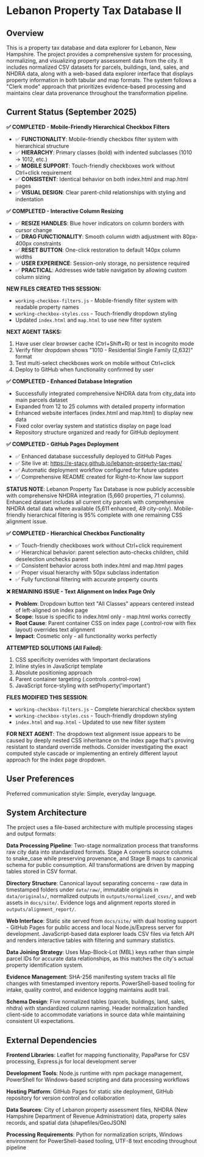 # Lebanon Property Tax Database II

## Overview

This is a property tax database and data explorer for Lebanon, New Hampshire. The project provides a comprehensive system for processing, normalizing, and visualizing property assessment data from the city. It includes normalized CSV datasets for parcels, buildings, land, sales, and NHDRA data, along with a web-based data explorer interface that displays property information in both tabular and map formats. The system follows a "Clerk mode" approach that prioritizes evidence-based processing and maintains clear data provenance throughout the transformation pipeline.

## Current Status (September 2025)

**✅ COMPLETED - Mobile-Friendly Hierarchical Checkbox Filters**
- ✅ **FUNCTIONALITY**: Mobile-friendly checkbox filter system with hierarchical structure
- ✅ **HIERARCHY**: Primary classes (bold) with indented subclasses (1010 → 1012, etc.)
- ✅ **MOBILE SUPPORT**: Touch-friendly checkboxes work without Ctrl+click requirement
- ✅ **CONSISTENT**: Identical behavior on both index.html and map.html pages
- ✅ **VISUAL DESIGN**: Clear parent-child relationships with styling and indentation

**✅ COMPLETED - Interactive Column Resizing**
- ✅ **RESIZE HANDLES**: Blue hover indicators on column borders with cursor change
- ✅ **DRAG FUNCTIONALITY**: Smooth column width adjustment with 80px-400px constraints
- ✅ **RESET BUTTON**: One-click restoration to default 140px column widths
- ✅ **USER EXPERIENCE**: Session-only storage, no persistence required
- ✅ **PRACTICAL**: Addresses wide table navigation by allowing custom column sizing

**NEW FILES CREATED THIS SESSION:**
- `working-checkbox-filters.js` - Mobile-friendly filter system with readable property names
- `working-checkbox-styles.css` - Touch-friendly dropdown styling
- Updated `index.html` and `map.html` to use new filter system

**NEXT AGENT TASKS:**
1. Have user clear browser cache (Ctrl+Shift+R) or test in incognito mode
2. Verify filter dropdown shows "1010 - Residential Single Family (2,632)" format
3. Test multi-select checkboxes work on mobile without Ctrl+click
4. Deploy to GitHub when functionality confirmed by user

**✅ COMPLETED - Enhanced Database Integration**
- Successfully integrated comprehensive NHDRA data from city_data into main parcels dataset
- Expanded from 12 to 25 columns with detailed property information
- Enhanced website interfaces (index.html and map.html) to display new data
- Fixed color overlay system and statistics display on page load
- Repository structure organized and ready for GitHub deployment

**✅ COMPLETED - GitHub Pages Deployment**
- ✅ Enhanced database successfully deployed to GitHub Pages
- ✅ Site live at: https://e-stacy.github.io/lebanon-property-tax-map/
- ✅ Automatic deployment workflow configured for future updates
- ✅ Comprehensive README created for Right-to-Know law support

**STATUS NOTE**: Lebanon Property Tax Database is now publicly accessible with comprehensive NHDRA integration (5,660 properties, 71 columns). Enhanced dataset includes all current city parcels with comprehensive NHDRA detail data where available (5,611 enhanced, 49 city-only). Mobile-friendly hierarchical filtering is 95% complete with one remaining CSS alignment issue.

**✅ COMPLETED - Hierarchical Checkbox Functionality**
- ✅ Touch-friendly checkboxes work without Ctrl+click requirement  
- ✅ Hierarchical behavior: parent selection auto-checks children, child deselection unchecks parent
- ✅ Consistent behavior across both index.html and map.html pages
- ✅ Proper visual hierarchy with 50px subclass indentation
- ✅ Fully functional filtering with accurate property counts

**❌ REMAINING ISSUE - Text Alignment on Index Page Only**
- **Problem**: Dropdown button text "All Classes" appears centered instead of left-aligned on index page
- **Scope**: Issue is specific to index.html only - map.html works correctly
- **Root Cause**: Parent container CSS on index page (.control-row with flex layout) overrides text alignment
- **Impact**: Cosmetic only - all functionality works perfectly

**ATTEMPTED SOLUTIONS (All Failed)**:
1. CSS specificity overrides with !important declarations
2. Inline styles in JavaScript template  
3. Absolute positioning approach
4. Parent container targeting (.controls .control-row)
5. JavaScript force-styling with setProperty('important')

**FILES MODIFIED THIS SESSION**:
- `working-checkbox-filters.js` - Complete hierarchical checkbox system
- `working-checkbox-styles.css` - Touch-friendly dropdown styling  
- `index.html` and `map.html` - Updated to use new filter system

**FOR NEXT AGENT**: 
The dropdown text alignment issue appears to be caused by deeply nested CSS inheritance on the index page that's proving resistant to standard override methods. Consider investigating the exact computed style cascade or implementing an entirely different layout approach for the index page dropdown.

## User Preferences

Preferred communication style: Simple, everyday language.

## System Architecture

The project uses a file-based architecture with multiple processing stages and output formats:

**Data Processing Pipeline**: Two-stage normalization process that transforms raw city data into standardized formats. Stage A converts source columns to snake_case while preserving provenance, and Stage B maps to canonical schema for public consumption. All transformations are driven by mapping tables stored in CSV format.

**Directory Structure**: Canonical layout separating concerns - raw data in timestamped folders under `data/raw/`, immutable originals in `data/originals/`, normalized outputs in `outputs/normalized_csvs/`, and web assets in `docs/site/`. Evidence logs and alignment reports stored in `outputs/alignment_report/`.

**Web Interface**: Static site served from `docs/site/` with dual hosting support - GitHub Pages for public access and local Node.js/Express server for development. JavaScript-based data explorer loads CSV files via fetch API and renders interactive tables with filtering and summary statistics.

**Data Joining Strategy**: Uses Map-Block-Lot (MBL) keys rather than simple parcel IDs for accurate data relationships, as this matches the city's actual property identification system.

**Evidence Management**: SHA-256 manifesting system tracks all file changes with timestamped inventory reports. PowerShell-based tooling for intake, quality control, and evidence logging maintains audit trail.

**Schema Design**: Five normalized tables (parcels, buildings, land, sales, nhdra) with standardized column naming. Header normalization handled client-side to accommodate variations in source data while maintaining consistent UI expectations.

## External Dependencies

**Frontend Libraries**: Leaflet for mapping functionality, PapaParse for CSV processing, Express.js for local development server

**Development Tools**: Node.js runtime with npm package management, PowerShell for Windows-based scripting and data processing workflows

**Hosting Platform**: GitHub Pages for static site deployment, GitHub repository for version control and collaboration

**Data Sources**: City of Lebanon property assessment files, NHDRA (New Hampshire Department of Revenue Administration) data, property sales records, and spatial data (shapefiles/GeoJSON)

**Processing Requirements**: Python for normalization scripts, Windows environment for PowerShell-based tooling, UTF-8 text encoding throughout pipeline